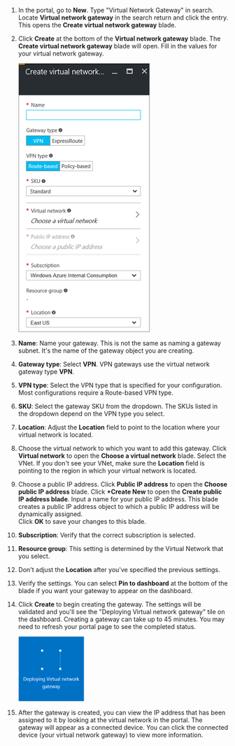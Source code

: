 1. In the portal, go to **New**. Type "Virtual Network Gateway" in search. Locate **Virtual network gateway** in the search return and click the entry. This opens the **Create virtual network gateway** blade.
2. Click **Create** at the bottom of the **Virtual network gateway** blade. The **Create virtual network gateway** blade will open. Fill in the values for your virtual network gateway.
   
    ![Create virtual network gateway blade fields](./media/vpn-gateway-add-gw-rm-portal-include/createvnetgw300.png "Create virtual network gateway blade fields")
3. **Name**: Name your gateway. This is not the same as naming a gateway subnet. It's the name of the gateway object you are creating.
4. **Gateway type**: Select **VPN**. VPN gateways use the virtual network gateway type **VPN**. 
5. **VPN type**: Select the VPN type that is specified for your configuration. Most configurations require a Route-based VPN type.
6. **SKU**: Select the gateway SKU from the dropdown. The SKUs listed in the dropdown depend on the VPN type you select.
7. **Location**: Adjust the **Location** field to point to the location where your virtual network is located.
8. Choose the virtual network to which you want to add this gateway. Click **Virtual network** to open the **Choose a virtual network** blade. Select the VNet. If you don't see your VNet, make sure the **Location** field is pointing to the region in which your virtual network is located.
9. Choose a public IP address. Click **Public IP address** to open the **Choose public IP address** blade. Click **+Create New** to open the **Create public IP address blade**. Input a name for your public IP address. This blade creates a public IP address object to which a public IP address will be dynamically assigned.<br>Click **OK** to save your changes to this blade.
10. **Subscription**: Verify that the correct subscription is selected.
11. **Resource group**: This setting is determined by the Virtual Network that you select. 
12. Don't adjust the **Location** after you've specified the previous settings.
13. Verify the settings. You can select **Pin to dashboard** at the bottom of the blade if you want your gateway to appear on the dashboard.
14. Click **Create** to begin creating the gateway. The settings will be validated and you'll see the "Deploying Virtual network gateway" tile on the dashboard. Creating a gateway can take up to 45 minutes. You may need to refresh your portal page to see the completed status.
    
    ![Deploying Virtual network gateway](./media/vpn-gateway-add-gw-rm-portal-include/deployvnetgw150.png "Deploying Virtual network gateway")
15. After the gateway is created, you can view the IP address that has been assigned to it by looking at the virtual network in the portal. The gateway will appear as a connected device. You can click the connected device (your virtual network gateway) to view more information.

